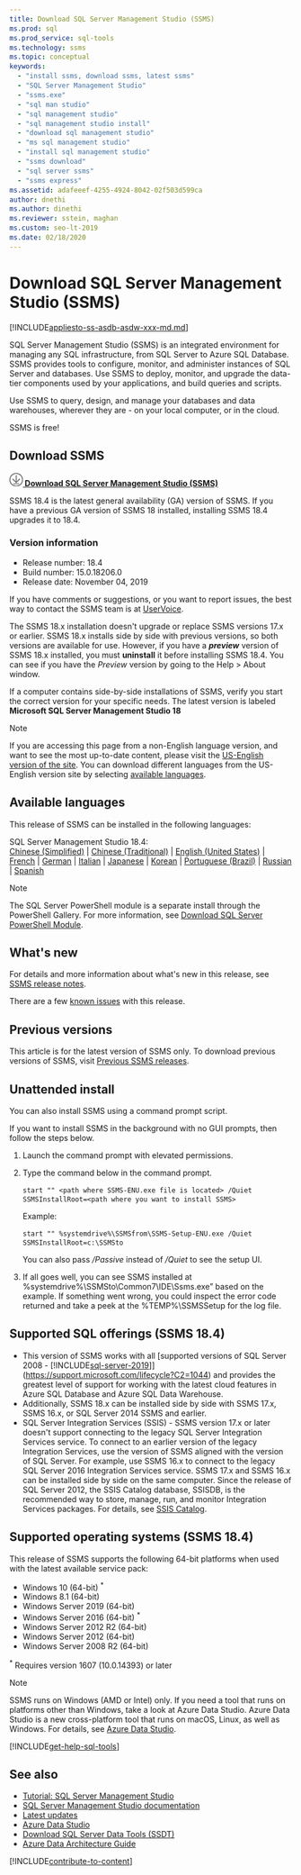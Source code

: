 ```yaml
---
title: Download SQL Server Management Studio (SSMS)
ms.prod: sql
ms.prod_service: sql-tools
ms.technology: ssms
ms.topic: conceptual
keywords: 
  - "install ssms, download ssms, latest ssms"
  - "SQL Server Management Studio"
  - "ssms.exe"
  - "sql man studio"
  - "sql management studio"
  - "sql management studio install"
  - "download sql management studio"
  - "ms sql management studio"
  - "install sql management studio"
  - "ssms download"
  - "sql server ssms"
  - "ssms express"
ms.assetid: adafeeef-4255-4924-8042-02f503d599ca
author: dnethi
ms.author: dinethi
ms.reviewer: sstein, maghan
ms.custom: seo-lt-2019
ms.date: 02/18/2020
---
```

# Download SQL Server Management Studio (SSMS)

[!INCLUDE[appliesto-ss-asdb-asdw-xxx-md.md](../includes/appliesto-ss-asdb-asdw-xxx-md.md)]

SQL Server Management Studio (SSMS) is an integrated environment for managing any SQL infrastructure, from SQL Server to Azure SQL Database. SSMS provides tools to configure, monitor, and administer instances of SQL Server and databases. Use SSMS to deploy, monitor, and upgrade the data-tier components used by your applications, and build queries and scripts.

Use SSMS to query, design, and manage your databases and data warehouses, wherever they are - on your local computer, or in the cloud.

SSMS is free!

## Download SSMS

**[![download](media/download-icon.png) Download SQL Server Management Studio (SSMS)](https://aka.ms/ssmsfullsetup)**

SSMS 18.4 is the latest general availability (GA) version of SSMS. If you have a previous GA version of SSMS 18 installed, installing SSMS 18.4 upgrades it to 18.4.

### Version information

- Release number: 18.4  
- Build number: 15.0.18206.0  
- Release date: November 04, 2019  

If you have comments or suggestions, or you want to report issues, the best way to contact the SSMS team is at [UserVoice](https://aka.ms/sqlfeedback).

The SSMS 18.x installation doesn't upgrade or replace SSMS versions 17.x or earlier. SSMS 18.x installs side by side with previous versions, so both versions are available for use. However, if you have a ***preview*** version of SSMS 18.x installed, you must **uninstall** it before installing SSMS 18.4. You can see if you have the *Preview* version by going to the Help > About window.

If a computer contains side-by-side installations of SSMS, verify you start the correct version for your specific needs. The latest version is labeled **Microsoft SQL Server Management Studio 18**

> [!Note]
> If you are accessing this page from a non-English language version, and want to see the most up-to-date content, please visit the [US-English version of the site](https://aka.ms/downloadssmsusenglish). You can download different languages from the US-English version site by selecting [available languages](#available-languages).

## Available languages

This release of SSMS can be installed in the following languages:

SQL Server Management Studio 18.4:  
[Chinese (Simplified)](https://go.microsoft.com/fwlink/?linkid=2108895&clcid=0x804) | [Chinese (Traditional)](https://go.microsoft.com/fwlink/?linkid=2108895&clcid=0x404) | [English (United States)](https://go.microsoft.com/fwlink/?linkid=2108895&clcid=0x409) | [French](https://go.microsoft.com/fwlink/?linkid=2108895&clcid=0x40c) | [German](https://go.microsoft.com/fwlink/?linkid=2108895&clcid=0x407) | [Italian](https://go.microsoft.com/fwlink/?linkid=2108895&clcid=0x410) | [Japanese](https://go.microsoft.com/fwlink/?linkid=2108895&clcid=0x411) | [Korean](https://go.microsoft.com/fwlink/?linkid=2108895&clcid=0x412) | [Portuguese (Brazil)](https://go.microsoft.com/fwlink/?linkid=2108895&clcid=0x416) | [Russian](https://go.microsoft.com/fwlink/?linkid=2108895&clcid=0x419) | [Spanish](https://go.microsoft.com/fwlink/?linkid=2108895&clcid=0x40a)

> [!NOTE]
> The SQL Server PowerShell module is a separate install through the PowerShell Gallery. For more information, see [Download SQL Server PowerShell Module](download-sql-server-ps-module.md).

## What's new

For details and more information about what's new in this release, see [SSMS release notes](release-notes-ssms.md).

There are a few [known issues](release-notes-ssms.md#known-issues-184) with this release.

## Previous versions

This article is for the latest version of SSMS only. To download previous versions of SSMS, visit [Previous SSMS releases](../ssms/release-notes-ssms.md#previous-ssms-releases).

## Unattended install

You can also install SSMS using a command prompt script.

If you want to install SSMS in the background with no GUI prompts, then follow the steps below.

1. Launch the command prompt with elevated permissions.

2. Type the command below in the command prompt.

    ```console
    start "" <path where SSMS-ENU.exe file is located> /Quiet SSMSInstallRoot=<path where you want to install SSMS>
    ```

    Example:

    ```console
    start "" %systemdrive%\SSMSfrom\SSMS-Setup-ENU.exe /Quiet SSMSInstallRoot=c:\SSMSto
    ```

    You can also pass */Passive* instead of */Quiet* to see the setup UI.

3. If all goes well, you can see SSMS installed at %systemdrive%\SSMSto\Common7\IDE\Ssms.exe” based on the example. If something went wrong, you could inspect the error code returned and take a peek at the %TEMP%\SSMSSetup for the log file.

## Supported SQL offerings (SSMS 18.4)

- This version of SSMS works with all [supported versions of SQL Server 2008 - [!INCLUDE[sql-server-2019](../includes/sssqlv15-md.md)]](https://support.microsoft.com/lifecycle?C2=1044) and provides the greatest level of support for working with the latest cloud features in Azure SQL Database and Azure SQL Data Warehouse.
- Additionally, SSMS 18.x can be installed side by side with SSMS 17.x, SSMS 16.x, or SQL Server 2014 SSMS and earlier.
- SQL Server Integration Services (SSIS) - SSMS version 17.x or later doesn't support connecting to the legacy SQL Server Integration Services service. To connect to an earlier version of the legacy Integration Services, use the version of SSMS aligned with the version of SQL Server. For example, use SSMS 16.x to connect to the legacy SQL Server 2016 Integration Services service. SSMS 17.x and SSMS 16.x can be installed side by side on the same computer. Since the release of SQL Server 2012, the SSIS Catalog database, SSISDB, is the recommended way to store, manage, run, and monitor Integration Services packages. For details, see [SSIS Catalog](../integration-services/catalog/ssis-catalog.md).

## Supported operating systems (SSMS 18.4)

This release of SSMS supports the following 64-bit platforms when used with the latest available service pack:

- Windows 10 (64-bit) <sup>*</sup>
- Windows 8.1 (64-bit)
- Windows Server 2019 (64-bit)
- Windows Server 2016 (64-bit) <sup>*</sup>
- Windows Server 2012 R2 (64-bit)
- Windows Server 2012 (64-bit)
- Windows Server 2008 R2 (64-bit)

<sup>*</sup> Requires version 1607 (10.0.14393) or later

> [!NOTE]
> SSMS runs on Windows (AMD or Intel) only. If you need a tool that runs on platforms other than Windows, take a look at Azure Data Studio. Azure Data Studio is a new cross-platform tool that runs on macOS, Linux, as well as Windows. For details, see [Azure Data Studio](../azure-data-studio/what-is.md).

[!INCLUDE[get-help-sql-tools](../includes/paragraph-content/get-help-sql-tools.md)]

## See also

- [Tutorial: SQL Server Management Studio](tutorials/tutorial-sql-server-management-studio.md)
- [SQL Server Management Studio documentation](sql-server-management-studio-ssms.md)
- [Latest updates](../database-engine/install-windows/latest-updates-for-microsoft-sql-server.md)
- [Azure Data Studio](../azure-data-studio/what-is.md)
- [Download SQL Server Data Tools (SSDT)](../ssdt/download-sql-server-data-tools-ssdt.md)
- [Azure Data Architecture Guide](https://docs.microsoft.com/azure/architecture/data-guide/)

[!INCLUDE[contribute-to-content](../includes/paragraph-content/contribute-to-content.md)]